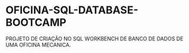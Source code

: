 # OFICINA-SQL-DATABASE-BOOTCAMP

PROJETO DE CRIAÇÃO NO SQL WORKBENCH DE BANCO DE DADOS DE UMA OFICINA MECANICA.
